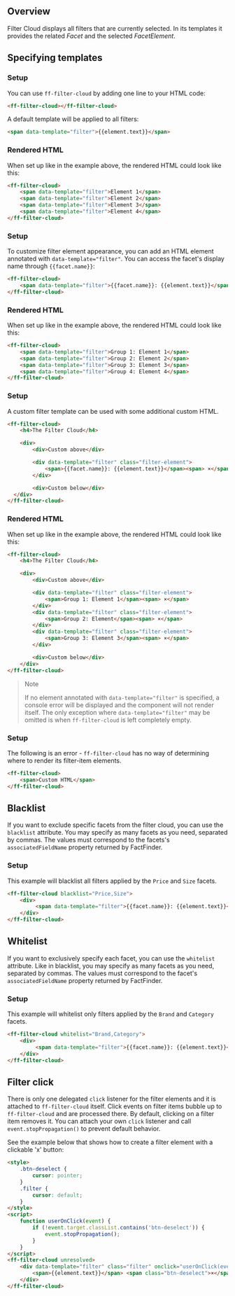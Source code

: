 ## Overview

Filter Cloud displays all filters that are currently selected.
In its templates it provides the related _Facet_ and the selected _FacetElement_.


## Specifying templates

### Setup

You can use `ff-filter-cloud` by adding one line to your HTML code:

```html
<ff-filter-cloud></ff-filter-cloud>
```

A default template will be applied to all filters:

```html
<span data-template="filter">{{element.text}}</span>
```


### Rendered HTML

When set up like in the example above, the rendered HTML could look like this:

```html
<ff-filter-cloud>
    <span data-template="filter">Element 1</span>
    <span data-template="filter">Element 2</span>
    <span data-template="filter">Element 3</span>
    <span data-template="filter">Element 4</span>
</ff-filter-cloud>
```


### Setup

To customize filter element appearance, you can add an HTML element annotated with `data-template="filter"`.
You can access the facet's display name through `{{facet.name}}`:

```html
<ff-filter-cloud>
    <span data-template="filter">{{facet.name}}: {{element.text}}</span>
</ff-filter-cloud>
```


### Rendered HTML

When set up like in the example above, the rendered HTML could look like this:

```html
<ff-filter-cloud>
    <span data-template="filter">Group 1: Element 1</span>
    <span data-template="filter">Group 2: Element 2</span>
    <span data-template="filter">Group 3: Element 3</span>
    <span data-template="filter">Group 4: Element 4</span>
</ff-filter-cloud>
```


### Setup

A custom filter template can be used with some additional custom HTML.

```html
<ff-filter-cloud>
    <h4>The Filter Cloud</h4>

    <div>
        <div>Custom above</div>

        <div data-template="filter" class="filter-element">
            <span>{{facet.name}}: {{element.text}}</span><span> ×</span>
        </div>

        <div>Custom below</div>
  </div>
</ff-filter-cloud>
```


### Rendered HTML

When set up like in the example above, the rendered HTML could look like this:

```html
<ff-filter-cloud>
    <h4>The Filter Cloud</h4>

    <div>
        <div>Custom above</div>

        <div data-template="filter" class="filter-element">
            <span>Group 1: Element 1</span><span> ×</span>
        </div>
        <div data-template="filter" class="filter-element">
            <span>Group 2: Element</span><span> ×</span>
        </div>
        <div data-template="filter" class="filter-element">
            <span>Group 3: Element 3</span><span> ×</span>
        </div>

        <div>Custom below</div>
    </div>
</ff-filter-cloud>
```

> Note
>
> If no element annotated with `data-template="filter"` is specified, a console error will be displayed and the component will not render itself.
> The only exception where `data-template="filter"` may be omitted is when `ff-filter-cloud` is left completely empty.


### Setup

The following is an error - `ff-filter-cloud` has no way of determining where to render its filter-item elements.

```html
<ff-filter-cloud>
    <span>Custom HTML</span>
</ff-filter-cloud>
```


## Blacklist

If you want to exclude specific facets from the filter cloud, you can use the `blacklist` attribute.
You may specify as many facets as you need, separated by commas.
The values must correspond to the facets's `associatedFieldName` property returned by FactFinder.


### Setup

This example will blacklist all filters applied by the `Price` and `Size` facets.

```html
<ff-filter-cloud blacklist="Price,Size">
    <div>
         <span data-template="filter">{{facet.name}}: {{element.text}}</span>
    </div>
</ff-filter-cloud>
```


## Whitelist

If you want to exclusively specify each facet, you can use the `whitelist` attribute.
Like in blacklist, you may specify as many facets as you need, separated by commas.
The values must correspond to the facet's `associatedFieldName` property returned by FactFinder.


### Setup

This example will whitelist only filters applied by the `Brand` and `Category` facets.

```html
<ff-filter-cloud whitelist="Brand,Category">
    <div>
         <span data-template="filter">{{facet.name}}: {{element.text}}</span>
    </div>
</ff-filter-cloud>
```


## Filter click

There is only one delegated `click` listener for the filter elements and it is attached to `ff-filter-cloud` itself.
Click events on filter items bubble up to `ff-filter-cloud` and are processed there.
By default, clicking on a filter item removes it.
You can attach your own `click` listener and call `event.stopPropagation()` to prevent default behavior.

See the example below that shows how to create a filter element with a clickable 'x' button:

```html
<style>
    .btn-deselect {
        cursor: pointer;
    }
    .filter {
        cursor: default;
    }
</style>
<script>
    function userOnClick(event) {
        if (!event.target.classList.contains('btn-deselect')) {
            event.stopPropagation();
        }
    }
</script>
<ff-filter-cloud unresolved>
    <div data-template="filter" class="filter" onclick="userOnClick(event)">
        <span>{{element.text}}</span> <span class="btn-deselect">×</span>
    </div>
</ff-filter-cloud>
```
